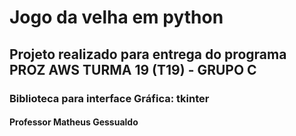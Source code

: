 # Jogo da velha em python
## Projeto realizado para entrega do programa PROZ AWS TURMA 19 (T19) - GRUPO C
### Biblioteca para interface Gráfica: tkinter
#### Professor Matheus Gessualdo
